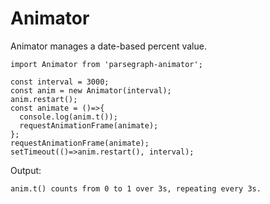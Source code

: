 # Animator

Animator manages a date-based percent value.

    import Animator from 'parsegraph-animator';

    const interval = 3000;
    const anim = new Animator(interval);
    anim.restart();
    const animate = ()=>{
      console.log(anim.t());
      requestAnimationFrame(animate);
    };
    requestAnimationFrame(animate);
    setTimeout(()=>anim.restart(), interval);

Output:

    anim.t() counts from 0 to 1 over 3s, repeating every 3s.
